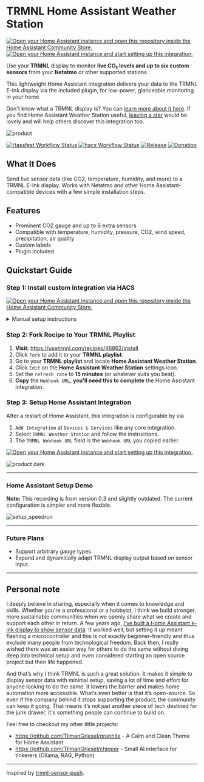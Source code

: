 # TRMNL Home Assistant Weather Station
[![Open your Home Assistant instance and open this repository inside the Home Assistant Community Store.](https://my.home-assistant.io/badges/hacs_repository.svg)](https://my.home-assistant.io/redirect/hacs_repository/?owner=TilmanGriesel&repository=ha_trmnl_weather_station&category=integration)
[![Open your Home Assistant instance and start setting up this integration.](https://my.home-assistant.io/badges/config_flow_start.svg)](https://my.home-assistant.io/redirect/config_flow_start/?domain=trmnl_weather_station)

Use your **TRMNL** display to monitor **live CO₂ levels and up to six custom sensors** from your **Netatmo** or other supported stations.

This lightweight Home Assistant integration delivers your data to the TRMNL E-Ink display via the included plugin, for low-power, glanceable monitoring in your home.

Don't know what a TRMNL display is? You can [learn more about it here](https://usetrmnl.com?ref=griesel). If you find Home Assistant Weather Station useful, [leaving a star](https://github.com/TilmanGriesel/ha_trmnl_weather_station) would be lovely and will help others discover this integration too.

![product](https://github.com/TilmanGriesel/ha_trmnl_weather_station/blob/main/docs/product.png?raw=true)

[![Hassfest Workflow Status](https://img.shields.io/github/actions/workflow/status/TilmanGriesel/ha_trmnl_weather_station/hassfest.yaml?label=Hassfest&style=for-the-badge&colorA=000&colorB=fff)](https://github.com/TilmanGriesel/ha_trmnl_weather_station/actions/workflows/hassfest.yaml)
[![hacs Workflow Status](https://img.shields.io/github/actions/workflow/status/TilmanGriesel/ha_trmnl_weather_station/hacs.yaml?label=hacs&style=for-the-badge&colorA=000&colorB=fff)](https://github.com/TilmanGriesel/ha_trmnl_weather_station/actions/workflows/hacs.yaml)
[![Release](https://img.shields.io/github/v/release/TilmanGriesel/ha_trmnl_weather_station?style=for-the-badge&colorA=000&colorB=fff)](https://github.com/TilmanGriesel/ha_trmnl_weather_station/releases)
[![Donation](https://img.shields.io/badge/Donation-Buy%20a%20TRMNL%20&%20GET%2010$%20Off-ffd557?style=for-the-badge&colorA=000&colorB=fff)](https://usetrmnl.com?ref=griesel)  

## What It Does

Send live sensor data (like CO2, temperature, humidity, and more) to a TRMNL E-Ink display. Works with Netatmo and other Home Assistant-compatible devices with a few simple installation steps.

## Features

- Prominent CO2 gauge and up to 6 extra sensors
- Compatible with temperature, humidity, pressure, CO2, wind speed, precipitation, air quality
- Custom labels
- Plugin included

## Quickstart Guide

### Step 1: Install custom Integration via HACS

[![Open your Home Assistant instance and open this repository inside the Home Assistant Community Store.](https://my.home-assistant.io/badges/hacs_repository.svg)](https://my.home-assistant.io/redirect/hacs_repository/?owner=TilmanGriesel&repository=ha_trmnl_weather_station&category=integration)

<details><summary>Manual setup instructions</summary>

1. Open Home Assistant and navigate to **HACS > Integrations**.
1. Click the three-dot menu (⋮) in the top-right corner and choose **Custom repositories**.
1. Add this repository URL `https://github.com/TilmanGriesel/ha_trmnl_weather_station` as a **"Integration"** type.

</details>

### Step 2: Fork Recipe to Your TRMNL Playlist

1. **Visit:** https://usetrmnl.com/recipes/46862/install
1. Click `Fork` to add it to your **TRMNL playlist**.
1. Go to your **TRMNL playlist** and locate **Home Assistant Weather Station**.
1. Click `Edit` on the **Home Assistant Weather Station** settings icon.
1. Set the `refresh rate` to **15 minutes** (or whatever suits you best).
1. **Copy** the `Webhook URL`, **you'll need this to complete** the Home Assistant integration.

### Step 3: Setup Home Assistant Integration

After a restart of Home Assistant, this integration is configurable by via
1. `Add Integration` at `Devices & Services` like any core integration.
1. Select `TRMNL Weather Station` and follow the instructions. 
1. The `TRMNL Webhook URL` field is the `Webhook URL` you copied earlier.

[![Open your Home Assistant instance and start setting up this integration.](https://my.home-assistant.io/badges/config_flow_start.svg)](https://my.home-assistant.io/redirect/config_flow_start/?domain=trmnl_weather_station)

![product dark](https://github.com/TilmanGriesel/ha_trmnl_weather_station/blob/main/docs/product_dark.png?raw=true)

---

### Home Assistant Setup Demo
**Note:** This recording is from version 0.3 and slightly outdated. The current configuration is simpler and more flexible.

![setup_speedrun](https://github.com/TilmanGriesel/ha_trmnl_weather_station/blob/main/docs/setup/ha_setup_speedrun.gif?raw=true)

---

### Future Plans
- Support arbitrary gauge types.
- Expand and dynamically adapt TRMNL display output based on sensor input.

---

## Personal note
I deeply believe in sharing, especially when it comes to knowledge and skills. Whether you're a professional or a hobbyist, I think we build stronger, more sustainable communities when we openly share what we create and support each other in return. A few years ago, [I've built a Home Assistant e-ink display to show sensor data](https://gist.github.com/TilmanGriesel/7bd58298edb8442da5f098d787a92115). It worked well, but setting it up meant flashing a microcontroller and this is not exactly beginner-friendly and thus exclude many people from technological freedom. Back then, I really wished there was an easier way for others to do the same without diving deep into technical setup and even considered starting an open source project but then life happened.

And that’s why I think TRMNL is such a great solution. It makes it simple to display sensor data with minimal setup, saving a lot of time and effort for anyone looking to do the same. It lowers the barrier and makes home automation more accessible. What’s even better is that it’s open-source. So even if the company behind it stops supporting the product, the community can keep it going. That means it’s not just another piece of tech destined for the junk drawer, it's something people can continue to build on.

Feel free to checkout my other little projects:
- https://github.com/TilmanGriesel/graphite - A Calm and Clean Theme for Home Assistant
- https://github.com/TilmanGriesel/chipper - Small AI interface for tinkerers (Ollama, RAG, Python)

---

Inspired by [trmnl-sensor-push](https://github.com/gitstua/trmnl-sensor-push).
